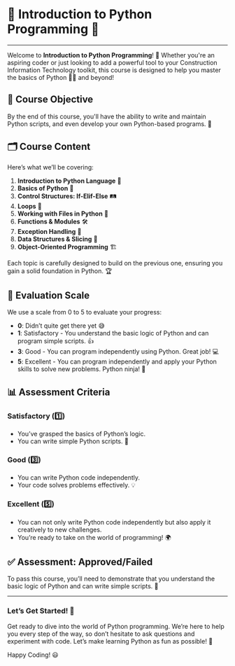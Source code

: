 
# 🐍 Introduction to Python Programming 📐

---

Welcome to **Introduction to Python Programming**! 🎉 Whether you're an aspiring coder or just looking to add a powerful tool to your Construction Information Technology toolkit, this course is designed to help you master the basics of Python 🧑‍💻 and beyond!

## 🎯 Course Objective

By the end of this course, you'll have the ability to write and maintain Python scripts, and even develop your own Python-based programs. 🚀

## 🗂 Course Content

Here’s what we’ll be covering:

1. **Introduction to Python Language** 🐍
2. **Basics of Python** 🧠
3. **Control Structures: If-Elif-Else** 🛤
4. **Loops** 🔄
5. **Working with Files in Python** 📁
6. **Functions & Modules** 🛠
7. **Exception Handling** 🛑
8. **Data Structures & Slicing** 🧩
9. **Object-Oriented Programming** 🏗

Each topic is carefully designed to build on the previous one, ensuring you gain a solid foundation in Python. 🏆

## 📝 Evaluation Scale

We use a scale from 0 to 5 to evaluate your progress:

- **0**: Didn’t quite get there yet 😅
- **1**: Satisfactory - You understand the basic logic of Python and can program simple scripts. 👍
- **3**: Good - You can program independently using Python. Great job! 💻
- **5**: Excellent - You can program independently and apply your Python skills to solve new problems. Python ninja! 🥷

## 📊 Assessment Criteria

### Satisfactory (1️⃣)
- You’ve grasped the basics of Python’s logic.
- You can write simple Python scripts. 📝

### Good (3️⃣)
- You can write Python code independently.
- Your code solves problems effectively. 💡

### Excellent (5️⃣)
- You can not only write Python code independently but also apply it creatively to new challenges.
- You’re ready to take on the world of programming! 🌍

## ✅ Assessment: Approved/Failed

To pass this course, you’ll need to demonstrate that you understand the basic logic of Python and can write simple scripts. 🚦

---

### Let’s Get Started! 🚀

Get ready to dive into the world of Python programming. We’re here to help you every step of the way, so don’t hesitate to ask questions and experiment with code. Let’s make learning Python as fun as possible! 🎈

Happy Coding! 😃